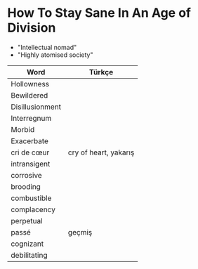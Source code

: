 # How To Stay Sane In An Age of Division

* "Intellectual nomad"
* "Highly atomised society"

| Word | Türkçe |
| -- | -- |
| Hollowness | |
| Bewildered | |
| Disillusionment | |
| Interregnum | |
| Morbid | |
| Exacerbate | |
| cri de cœur | cry of heart, yakarış |
| intransigent | |
| corrosive | |
| brooding | |
| combustible | |
| complacency | |
| perpetual | |
| passé | geçmiş |
| cognizant | |
| debilitating | |
